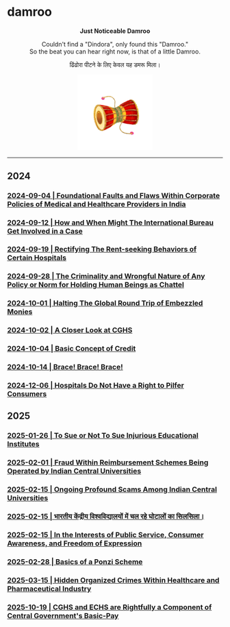 # damroo

<div align="center">

<p><strong>Just Noticeable Damroo</strong></p> 

<p>Couldn't find a "Dindora", only found this "Damroo." <br />
So the beat you can hear right now, is that of a little Damroo.</p>

<p>ढिंढोरा पीटने के लिए केवल यह डमरू मिला।</p> 

<img width="35%" src="./little-damroo.png"></img>

</div>

---

## 2024

### [2024-09-04 | Foundational Faults and Flaws Within Corporate Policies of Medical and Healthcare Providers in India](https://github.com/my-realm/musings/blob/main/current-medical-industry.md) 

### [2024-09-12 | How and When Might The International Bureau Get Involved in a Case](https://github.com/callthis/fiction/blob/master/when_might_the_international_bureau_get_involved.md)

### [2024-09-19 | Rectifying The Rent-seeking Behaviors of Certain Hospitals](https://github.com/just-noticeable/damroo/blob/main/rectifying-the-rent-seeking-behaviors-of-certain-hospitals.md) 

### [2024-09-28 | The Criminality and Wrongful Nature of Any Policy or Norm for Holding Human Beings as Chattel](https://github.com/just-noticeable/damroo/blob/main/criminality_of_policies_for_holding_human_beings_as_chattel.md) 

### [2024-10-01 | Halting The Global Round Trip of Embezzled Monies](https://github.com/just-noticeable/damroo/blob/main/halting-the-global-round-trip-of-embezzled-monies.md) 

### [2024-10-02 | A Closer Look at CGHS](https://github.com/just-noticeable/damroo/blob/main/a-closer-look-at-cghs.md) 

### [2024-10-04 | Basic Concept of Credit](https://github.com/callthis/fiction/blob/master/basic-concept-of-credit.md)

### [2024-10-14 | Brace! Brace! Brace!](https://github.com/just-noticeable/damroo/blob/master/brace-brace-brace.md)

### [2024-12-06 | Hospitals Do Not Have a Right to Pilfer Consumers](https://github.com/just-noticeable/damroo/blob/main/hospitals-do-not-have-a-right-to-pilfer-consumers.md)

## 2025

### [2025-01-26 | To Sue or Not To Sue Injurious Educational Institutes](https://github.com/just-noticeable/damroo/blob/main/to-sue-or-not-to-sue-injurious-educational-institutes.md)

### [2025-02-01 | Fraud Within Reimbursement Schemes Being Operated by Indian Central Universities](https://github.com/just-noticeable/damroo/blob/main/fraud-within-reimbursement-schemes-being-operated-by-indian-central-universities.md)

### [2025-02-15 | Ongoing Profound Scams Among Indian Central Universities](https://github.com/just-noticeable/damroo/blob/main/ongoing-profound-scams-among-indian-central-universities.md)

### [2025-02-15 | भारतीय केंद्रीय विश्वविद्यालयों में चल रहे घोटालों का सिलसिला।](https://github.com/just-noticeable/damroo/blob/main/hindi-translation-of-article-about-scams-among-indian-central-universities.md)

### [2025-02-15 | In the Interests of Public Service, Consumer Awareness, and Freedom of Expression](https://github.com/just-noticeable/damroo/blob/main/in-the-interests-of-public-service-consumer-awareness-and-freedom-of-expression.md)

### [2025-02-28 | Basics of a Ponzi Scheme](https://github.com/just-noticeable/damroo/blob/main/basics-of-a-ponzi-scheme.md)

### [2025-03-15 | Hidden Organized Crimes Within Healthcare and Pharmaceutical Industry](https://github.com/just-noticeable/damroo/blob/main/hidden-organized-crimes-within-the-healthcare-and-pharmaceutical-industry.md)

### [2025-10-19 | CGHS and ECHS are Rightfully a Component of Central Government's Basic-Pay](https://github.com/just-noticeable/damroo/blob/main/cghs-echs-are-a-component-of-basic-pay.md)

